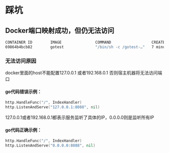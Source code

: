# 踩坑

## Docker端口映射成功，但仍无法访问

```bash
CONTAINER ID        IMAGE               COMMAND                  CREATED             STATUS              PORTS                    NAMES
69864b4bcb82        gotest              "/bin/sh -c /gotest-…"   7 minutes ago       Up 7 minutes        0.0.0.0:8088->8088/tcp   stoic_varahamihira
```

### 无法访问原因

docker里面的host不能配置127.0.0.1 或者192.168.0.1 否则宿主机器将无法访问端口

#### go代码错误示例：

```go
http.HandleFunc("/", IndexHandler)
http.ListenAndServe("127.0.0.1:8088", nil)
```

127.0.0.1或者192.168.0.1都表示服务监听了具体的IP，0.0.0.0则是监听所有IP

#### go代码正确示例：

```go
http.HandleFunc("/", IndexHandler)
http.ListenAndServe("0.0.0.0:8088", nil)
```

